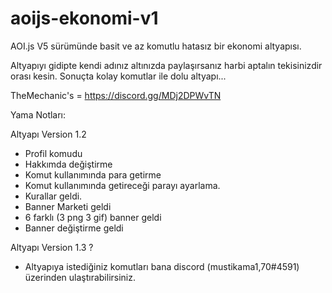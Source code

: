 # aoijs-ekonomi-v1
AOI.js V5 sürümünde basit ve az komutlu hatasız bir ekonomi altyapısı.

Altyapıyı gidipte kendi adınız altınızda paylaşırsanız harbi aptalın tekisinizdir orası kesin. Sonuçta kolay komutlar ile dolu altyapı...

TheMechanic's = https://discord.gg/MDj2DPWvTN

Yama Notları:

Altyapı Version 1.2

+ Profil komudu
+ Hakkımda değiştirme
+ Komut kullanımında para getirme
+ Komut kullanımında getireceği parayı ayarlama.
+ Kurallar geldi.
+ Banner Marketi geldi
+ 6 farklı (3 png 3 gif) banner geldi
+ Banner değiştirme geldi

Altyapı Version 1.3 ?

+ Altyapıya istediğiniz komutları bana discord (mustikama1,70#4591) üzerinden ulaştırabilirsiniz.
